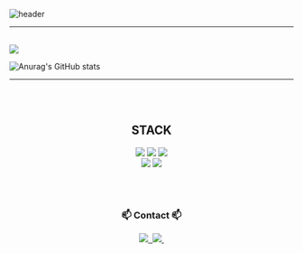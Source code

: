 <!--타이틀 부분-->
![header](https://capsule-render.vercel.app/api?type=waving&color=timeGradient&text=Welcome%20to%20Jinhong's%20GitHub%20❤️‍🔥&animation=twinkling&fontSize=35&fontAlignY=40&fontAlign=70&height=250)

---
<br>
<a href="https://hits.seeyoufarm.com"><img src="https://hits.seeyoufarm.com/api/count/incr/badge.svg?url=https%3A%2F%2Fgithub.com%2Fhonge1122%2Fhit-counter&count_bg=%23E8BDEE&title_bg=%23555555&icon=&icon_color=%23E7E7E7&title=hits&edge_flat=false"/></a>
<!-- ![Anurag's GitHub stats](https://github-readme-stats.vercel.app/api?username=jangjinhong&show_icons=true&bg_color=00000000) -->
<!-- ![Anurag's GitHub stats](https://github-readme-stats.vercel.app/api?username=jangjinhong&show_icons=true&theme=radical) -->

![Anurag's GitHub stats](https://github-readme-stats.vercel.app/api?username=jangjinhong&show_icons=true&bg_color=30,e96443,904e95&title_color=fff&text_color=fff)

---

<br><br>
<div align="center"> <h2> STACK </h2>
<img src="https://img.shields.io/badge/Java-007396?style=for-the-badge&logo=Java&logoColor=white"> 
    <img src="https://img.shields.io/badge/Spring Boot-6DB33F?style=for-the-badge&logo=spring boot&logoColor=white"> 
    <!--<img src="https://img.shields.io/badge/Gradle-02303A?style=for-the-badge&logo=gradle&logoColor=white"> -->
    <img src="https://img.shields.io/badge/mysql-4479A1?style=for-the-badge&logo=mysql&logoColor=white"> 
<br>
    <img src="https://img.shields.io/badge/python-3776AB?style=flat-square&logo=python&logoColor=white"> 
    <img src="https://img.shields.io/badge/OpenCV-5C3EE8?style=flat-square&logo=opencv&logoColor=white"> 
</div>

<br><br>

<h3 align="center">📫 Contact 📫</h3>
<div align="center">
  <a href="https://velog.io/@oka1313">
    <img src="https://img.shields.io/badge/Velog-1EBC8F?style=for-the-badge&logo=velog&logoColor=white" />&nbsp
	  
  </a>
  <a href="mailto:honge1122@naver.com">
    <img
      src="https://img.shields.io/badge/honge1122@naver.com-D14836?style=for-the-badge&logo=naver&logoColor=white"/>&nbsp
  </a>
</div>

